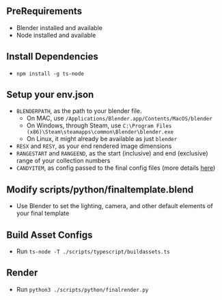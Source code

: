 ## PreRequirements
- Blender installed and available
- Node installed and available

## Install Dependencies
- `npm install -g ts-node`

## Setup your env.json
- `BLENDERPATH`, as the path to your blender file. 
    - On MAC, use `/Applications/Blender.app/Contents/MacOS/blender`
    - On Windows, through Steam, use `C:\Program Files (x86)\Steam\steamapps\common\Blender\blender.exe`
    - On Linux, it might already be available as just `blender`
- `RESX` and `RESY`, as your end rendered image dimensions
- `RANGESTART` and `RANGEEND`, as the start (inclusive) and end (exclusive) range of your collection numbers
- `CANDYITEM`, as config passed to the final config files (more details [here](https://docs.metaplex.com/nft-standard))

## Modify scripts/python/finaltemplate.blend
- Use Blender to set the lighting, camera, and other default elements of your final template

## Build Asset Configs
- Run `ts-node -T ./scripts/typescript/buildassets.ts`

## Render
- Run `python3 ./scripts/python/finalrender.py`